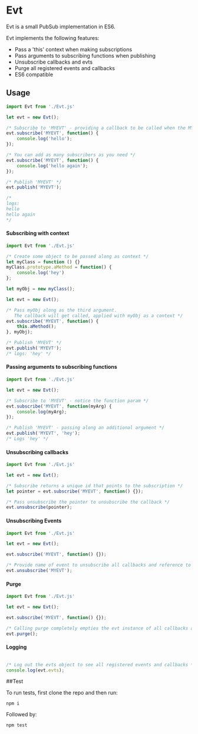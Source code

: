# Evt

Evt is a small PubSub implementation in ES6.

Evt implements the following features: 

* Pass a 'this' context when making subscriptions
* Pass arguments to subscribing functions when publishing
* Unsubscribe callbacks and evts
* Purge all registered events and callbacks
* ES6 compatible

## Usage 


```js
import Evt from './Evt.js'

let evt = new Evt();

/* Subscribe to 'MYEVT' - providing a callback to be called when the MYEVT event is published  */
evt.subscribe('MYEVT', function() {
    console.log('hello'); 
});

/* You can add as many subscribers as you need */
evt.subscribe('MYEVT', function() {
    console.log('hello again'); 
});

/* Publish 'MYEVT' */
evt.publish('MYEVT');

/* 
logs: 
hello 
hello again
*/

```

#### Subscribing with context

```js
import Evt from './Evt.js'

/* Create some object to be passed along as context */
let myClass = function () {}
myClass.prototype.aMethod = function() { 
    console.log('hey') 
};

let myObj = new myClass();

let evt = new Evt();

/* Pass myObj along as the third argument. 
   The callback will get called, applied with myObj as a context */
evt.subscribe('MYEVT', function() {
    this.aMethod(); 
}, myObj);

/* Publish 'MYEVT' */
evt.publish('MYEVT');
/* logs: 'hey' */
```

#### Passing arguments to subscribing functions
```js
import Evt from './Evt.js'

let evt = new Evt();

/* Subscribe to 'MYEVT' - notice the function param */
evt.subscribe('MYEVT', function(myArg) {
    console.log(myArg); 
});

/* Publish 'MYEVT' - passing along an additional argument */
evt.publish('MYEVT', 'hey'); 
/* Logs 'hey' */
```


#### Unsubscribing callbacks

```js
import Evt from './Evt.js'

let evt = new Evt();

/* Subscribe returns a unique id that points to the subscription */
let pointer = evt.subscribe('MYEVT', function() {});

/* Pass unsubscribe the pointer to unsubscribe the callback */
evt.unsubscribe(pointer);
```

#### Unsubscribing Events

```js
import Evt from './Evt.js'

let evt = new Evt();

evt.subscribe('MYEVT', function() {});

/* Provide name of event to unsubscribe all callbacks and reference to event */
evt.unsubscribe('MYEVT');
```

#### Purge

```js
import Evt from './Evt.js'

let evt = new Evt();

evt.subscribe('MYEVT', function() {});

/* Calling purge completely empties the evt instance of all callbacks and events */
evt.purge();
```

#### Logging
```js

/* Log out the evts object to see all registered events and callbacks */
console.log(evt.evts);
```

##Test

To run tests, first clone the repo and then run:

```
npm i
```

Followed by:

```
npm test
```

